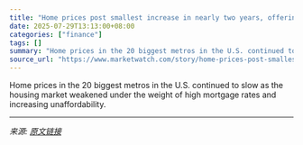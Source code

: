 ```yaml
---
title: "Home prices post smallest increase in nearly two years, offering buyers a reprieve"
date: 2025-07-29T13:13:00+08:00
categories: ["finance"]
tags: []
summary: "Home prices in the 20 biggest metros in the U.S. continued to slow as the housing market weakened under the weight of high mortgage rates and increasing unaffordability."
source_url: "https://www.marketwatch.com/story/home-prices-post-smallest-increase-in-nearly-two-years-offering-buyers-a-reprieve-3c3a4e83?mod=mw_rss_topstories"
---
```


Home prices in the 20 biggest metros in the U.S. continued to slow as the housing market weakened under the weight of high mortgage rates and increasing unaffordability.

---

*来源: [原文链接](https://www.marketwatch.com/story/home-prices-post-smallest-increase-in-nearly-two-years-offering-buyers-a-reprieve-3c3a4e83?mod=mw_rss_topstories)*
